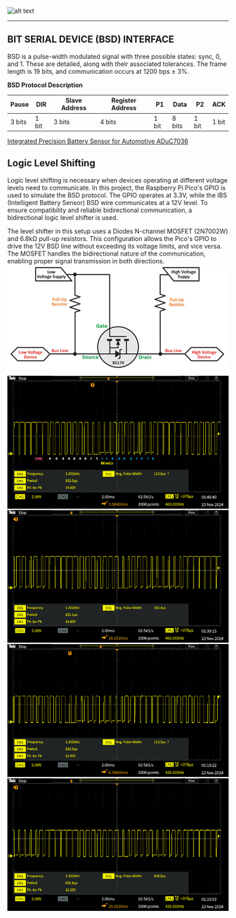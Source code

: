 
![alt text][image1]

---

## BIT SERIAL DEVICE (BSD) INTERFACE
BSD is a pulse-width modulated signal with three possible states: sync, 0, and 1. These are detailed, along with their associated tolerances. The frame length is 19 bits, and communication occurs at 1200 bps ± 3%.

**BSD Protocol Description**

| Pause        | DIR | Slave Address|Register Address| P1| Data| P2| ACK|
| ----------- | ----------- | ----------- |----------- |----------- |----------- |----------- |----------- |
| 3 bits    | 1 bit       | 3 bits |  4 bits| 1 bit|  8 bits| 1 bit| 1 bit|

[Integrated Precision Battery Sensor for Automotive ADuC7036](datasheet/ADuC7036.pdf)

[//]: # (Image References)
[image1]: ./images/IBS.png "IBS"
[image2]: ./images/TEK00000.png "14.4V RX High Byte"
[image3]: ./images/TEK00001.PNG "14.4V TX Low Byte"
[image4]: ./images/TEK00002.PNG "12V RX High Byte"
[image5]: ./images/TEK00003.PNG "12V RX Low Byte"
[image6]: ./images/logic-level-shifting-basics.png "Logic Level Shifting"



## Logic Level Shifting 
Logic level shifting is necessary when devices operating at different voltage levels need to communicate. In this project, the Raspberry Pi Pico's GPIO is used to simulate the BSD protocol. The GPIO operates at 3.3V, while the IBS (Intelligent Battery Sensor) BSD wire communicates at a 12V level. To ensure compatibility and reliable bidirectional communication, a bidirectional logic level shifter is used.

The level shifter in this setup uses a Diodes N-channel MOSFET (2N7002W) and 6.8kΩ pull-up resistors. This configuration allows the Pico's GPIO to drive the 12V BSD line without exceeding its voltage limits, and vice versa. The MOSFET handles the bidirectional nature of the communication, enabling proper signal transmission in both directions.
![alt text][image6]

![alt text][image2]
![alt text][image3]
![alt text][image4]
![alt text][image5]
